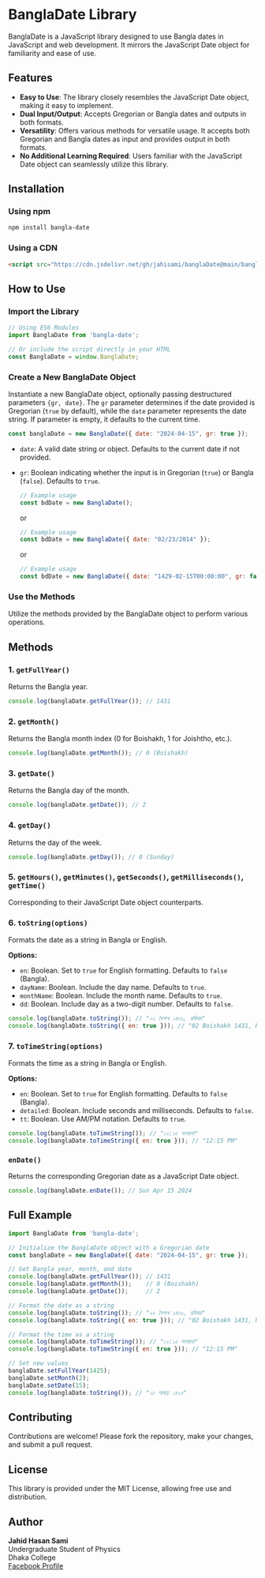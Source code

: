 # BanglaDate Library

BanglaDate is a JavaScript library designed to use Bangla dates in JavaScript and web development. It mirrors the JavaScript Date object for familiarity and ease of use.



## Features

- **Easy to Use**: The library closely resembles the JavaScript Date object, making it easy to implement.
- **Dual Input/Output**: Accepts Gregorian or Bangla dates and outputs in both formats.
- **Versatility**: Offers various methods for versatile usage. It accepts both Gregorian and Bangla dates as input and provides output in both formats.
- **No Additional Learning Required**: Users familiar with the JavaScript Date object can seamlessly utilize this library.



## Installation

### Using npm
```bash
npm install bangla-date
```

### Using a CDN
```html
<script src="https://cdn.jsdelivr.net/gh/jahisami/banglaDate@main/banglaDate.js"></script>
```



## How to Use

### **Import the Library** 

```javascript
// Using ES6 Modules
import BanglaDate from 'bangla-date';

// Or include the script directly in your HTML
const BanglaDate = window.BanglaDate;
```

### **Create a New BanglaDate Object**
Instantiate a new BanglaDate object, optionally passing destructured parameters `{gr, date}`. The `gr` parameter determines if the date provided is Gregorian (`true` by default), while the `date` parameter represents the date string. If parameter is empty, it defaults to the current time.

```javascript
const banglaDate = new BanglaDate({ date: "2024-04-15", gr: true });
```
- `date`: A valid date string or object. Defaults to the current date if not provided.
- `gr`: Boolean indicating whether the input is in Gregorian (`true`) or Bangla (`false`). Defaults to `true`.


   ```javascript
   // Example usage
   const bdDate = new BanglaDate();
   ```

   or

   ```javascript
   // Example usage
   const bdDate = new BanglaDate({ date: "02/23/2014" });
   ```

   or

   ```javascript
   // Example usage
   const bdDate = new BanglaDate({ date: "1429-02-15T00:00:00", gr: false });
   ```

### **Use the Methods**
Utilize the methods provided by the BanglaDate object to perform various operations.

## Methods

### 1. `getFullYear()`
Returns the Bangla year.
```javascript
console.log(banglaDate.getFullYear()); // 1431
```

### 2. `getMonth()`
Returns the Bangla month index (0 for Boishakh, 1 for Joishtho, etc.).
```javascript
console.log(banglaDate.getMonth()); // 0 (Boishakh)
```

### 3. `getDate()`
Returns the Bangla day of the month.
```javascript
console.log(banglaDate.getDate()); // 2
```

### 4. `getDay()`
Returns the day of the week.
```javascript
console.log(banglaDate.getDay()); // 0 (Sunday)
```

### 5. `getHours()`, `getMinutes()`, `getSeconds()`, `getMilliseconds()`, `getTime()`
Corresponding to their JavaScript Date object counterparts.

### 6. `toString(options)`
Formats the date as a string in Bangla or English.

**Options:**
- `en`: Boolean. Set to `true` for English formatting. Defaults to `false` (Bangla).
- `dayName`: Boolean. Include the day name. Defaults to `true`.
- `monthName`: Boolean. Include the month name. Defaults to `true`.
- `dd`: Boolean. Include day as a two-digit number. Defaults to `false`.

```javascript
console.log(banglaDate.toString()); // "০২ বৈশাখ ১৪৩১, রবিবার"
console.log(banglaDate.toString({ en: true })); // "02 Boishakh 1431, Robibar"
```

### 7. `toTimeString(options)`
Formats the time as a string in Bangla or English.

**Options:**
- `en`: Boolean. Set to `true` for English formatting. Defaults to `false` (Bangla).
- `detailed`: Boolean. Include seconds and milliseconds. Defaults to `false`.
- `tt`: Boolean. Use AM/PM notation. Defaults to `true`.

```javascript
console.log(banglaDate.toTimeString()); // "১২:১৫ অপরাহ্ন"
console.log(banglaDate.toTimeString({ en: true })); // "12:15 PM"
```

### `enDate()`
Returns the corresponding Gregorian date as a JavaScript Date object.
```javascript
console.log(banglaDate.enDate()); // Sun Apr 15 2024
```

## Full Example
```javascript
import BanglaDate from 'bangla-date';

// Initialize the BanglaDate object with a Gregorian date
const banglaDate = new BanglaDate({ date: "2024-04-15", gr: true });

// Get Bangla year, month, and date
console.log(banglaDate.getFullYear()); // 1431
console.log(banglaDate.getMonth());    // 0 (Boishakh)
console.log(banglaDate.getDate());     // 2

// Format the date as a string
console.log(banglaDate.toString()); // "০২ বৈশাখ ১৪৩১, রবিবার"
console.log(banglaDate.toString({ en: true })); // "02 Boishakh 1431, Robibar"

// Format the time as a string
console.log(banglaDate.toTimeString()); // "১২:১৫ অপরাহ্ন"
console.log(banglaDate.toTimeString({ en: true })); // "12:15 PM"

// Set new values
banglaDate.setFullYear(1425);
banglaDate.setMonth(2);
banglaDate.setDate(15);
console.log(banglaDate.toString()); // "১৫ আষাঢ় ১৪২৫"
```

## Contributing
Contributions are welcome! Please fork the repository, make your changes, and submit a pull request.


## License

This library is provided under the MIT License, allowing free use and distribution.

## Author

**Jahid Hasan Sami**  
Undergraduate Student of Physics  
Dhaka College  
[Facebook Profile](https://www.facebook.com/jahiSami)
